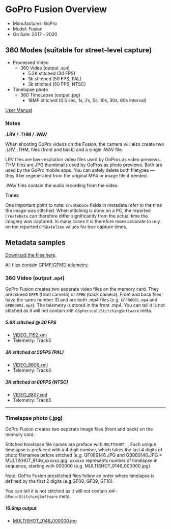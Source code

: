 # GoPro Fusion Overview

* Manufacturer: GoPro
* Model: Fusion
* On Sale: 2017 - 2020

## 360 Modes (suitable for street-level capture)

* Processed Video
	* 360 Video (output .`mp4`)
		* 5.2K stitched (30 FPS)
		* 3k stitched (50 FPS, PAL)
		* 3k stitched (60 FPS, NTSC)
* Timelapse photo
	* 360 TimeLapse (output .jpg)
		* 18MP stitched (0.5 sec, 1s, 2s, 5s, 10s, 30s, 60s interval)

[User Manual](/Fusion_UM_ENG_REVC.pdf)

### Notes

**.LRV / .THM / .WAV**

When shooting GoPro videos on the Fusion, the camera will also create two .LRV, .THM, files (front and back) and a single .WAV file.

LRV files are low-resolution video files used by GoPros as video previews. THM files are JPG thumbnails used by GoPros as photo previews. Both are used by the GoPro mobile apps. You can safely delete both filetypes — they'll be regenerated from the original MP4 or image file if needed.

.WAV files contain the audio recording from the video.

**Times**

One important point to note: `CreateDate` fields in metadata refer to the time the image was stitched. When stitching is done on a PC, the reported `CreateDate` can therefore differ significantly from the actual time the imagery was captured. In many cases it is therefore more accurate to rely on the reported `GPSDateTime` values for true capture times.

## Metadata samples

[Download the files here](https://drive.google.com/drive/folders/1QaNr-cfUT4lBYxVoBVe98q_-WH6NAd31?usp=sharing).

[All files contain GPMF/GPMD telemetry](https://github.com/gopro/gpmf-parser).

### 360 Video (output .`mp4`)

GoPro Fusion creates two seperate video files on the memory card. They are named `GPFR` (front camera) or `GPBK` (back camera). Front and back files have the same number ID and are both .mp4 files (e.g. `GPFR0001.mp4` and `GPBK0001.mp4`). The telemetry is stored in the front .mp4. You can tell it is not stitched as it will not contain `XMP-GSpherical:StitchingSoftware` meta.

##### 5.6K stitched @ 30 FPS

* [VIDEO_7152.xml](/VIDEO_7152.xml)
* Telemetry: Track3

##### 3K stitched at 50FPS (PAL)

* [VIDEO_8806.xml](/fusion/VIDEO_8806.xml)
* Telemetry: Track3

##### 3K stitched at 60FPS (NTSC)

* [VIDEO_8807.xml](/fusion/VIDEO_8807.xml)
* Telemetry: Track3

---

### Timelapse photo (.jpg)

GoPro Fusion creates two seperate image files (front and back) on the memory card. 

Stitched timelapse file names are preface with `MULTISHOT_` . Each unique timelapse is prefaced with a 4 digit number, which takes the last 4 digits of photo filenames before stitched (e.g. GF089146.JPG and GB089146.JPG = MULTISHOT_9146_xxxxxx.jpg. xxxxxx represents number of timelapse in sequence, starting with 000000 (e.g. MULTISHOT_9146_000000.jpg).

Note, GoPro Fusion prestitched files follow an order where timelapse is defined by the first 2 digits (e.g GF08, GF09, GF10).

You can tell it is not stitched as it will not contain `XMP-GPano:StitchingSoftware` meta.

##### 16.6mp output

* [MULTISHOT_9146_000000.jpg](/MULTISHOT_9146_000000.xml)
